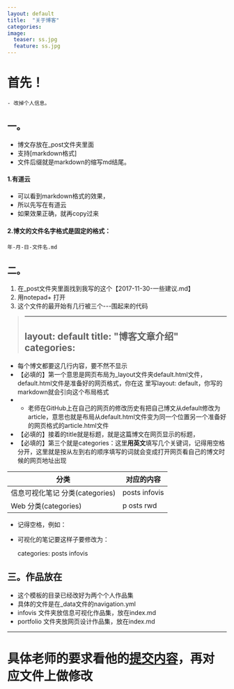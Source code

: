 ```yaml
---
layout: default
title:  "关于博客"
categories: 
image:
  teaser: ss.jpg
  feature: ss.jpg
---
```


# 首先！
	- 改掉个人信息。
	
## 一。
 - 博文存放在_post文件夹里面
 - 支持[markdown格式]
 - 文件后缀就是markdown的缩写md结尾。
#### 1.有道云
 - 可以看到markdown格式的效果，
 - 所以先写在有道云
 - 如果效果正确，就再copy过来
#### 2.博文的文件名字格式是固定的格式：
```
年-月-日-文件名.md
```

## 二。
 1. 在_post文件夹里面找到我写的这个【2017-11-30-一些建议.md】
 2. 用notepad+ 打开
 3. 这个文件的最开始有几行被三个---围起来的代码

> ---
> layout: default
> title:  "博客文章介绍"
> categories:  
> ---

 - 每个博文都要这几行内容，要不然不显示
 - 【必填的】第一个意思是网页布局为_layout文件夹default.html文件，default.html文件是准备好的网页格式，你在这 里写layout: default，你写的markdown就会引向这个布局格式
 - - 老师在GitHub上在自己的网页的修改历史有把自己博文从default修改为article，意思也就是布局从default.html文件变为同一个位置另一个准备好的网页格式的article.html文件
 - 【必填的】接着的title就是标题，就是这篇博文在网页显示的标题，
 - 【必填的】第三个就是categories：这里**用英文**填写几个关键词，记得用空格分开，这里就是按从左到右的顺序填写的词就会变成打开网页看自己的博文时候的网页地址出现


分类|对应的内容
-|-
信息可视化笔记 分类(categories)| posts  infovis
Web  分类(categories)|p osts rwd 

 - 记得空格，例如：
 - 可视化的笔记要这样子要修改为：

	categories: posts  infovis

## 三。作品放在
- 这个模板的目录已经改好为两个个人作品集
- 具体的文件是在_data文件的navigation.yml
- infovis 文件夹放信息可视化作品集，放在index.md
- portfolio 文件夹放网页设计作品集，放在index.md


----

# 具体老师的要求看他的[提交内容](https://github.com/hanteng/hanteng.github.io/commits/master)，再对应文件上做修改
